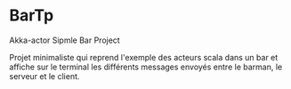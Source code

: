 # BarTp
Akka-actor Sipmle Bar Project 

Projet minimaliste qui reprend l'exemple des acteurs scala dans un bar et affiche sur 
le terminal les différents messages envoyés entre le barman, le serveur et le client.
